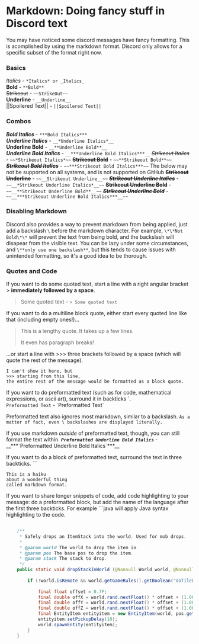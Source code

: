 # Markdown: Doing fancy stuff in Discord text

You may have noticed some discord messages have fancy formatting. This is acomplished by using the markdown format. Discord only allows for a specific subset of the format right now. 

### Basics
*Italics* - `*Italics* or _Italics_`    
**Bold** - `**Bold**`    
~~Strikeout~~ - `~~StrikeOut~~`    
__Underline__ - `__Underline__`    
||Spoilered Text|| - `||Spoilered Text||`    

### Combos
***Bold Italics*** - `***Bold Italics***`    
__*Underline Italics*__ - `__*Underline Italics*__`    
__**Underline Bold**__ - `__**Underline Bold**__`    
__***Underline Bold Italics***__ - `__***Underline Bold Italics***__`
~~*Strikeout Italics*~~ - `~~*Strikeout Italics*~~`
~~**Strikeout Bold**~~ - `~~**Strikeout Bold**~~`
~~***Strikeout Bold Italics***~~ - `~~***Strikeout Bold Italics***~~`
The below may not be supported on all systems, and is not supported on GitHub
~~__Strikeout Underline__~~ - `~~__Strikeout Underline__~~`
~~__*Strikeout Underline Italics*__~~ - `~~__*Strikeout Underline Italics*__~~`
~~__**Strikeout Underline Bold**__~~ - `~~__**Strikeout Underline Bold**__~~`
~~__***Strikeout Underline Bold***__~~ - `~~__***Strikeout Underline Bold Italics***__~~`


### Disabling Markdown
Discord also provides a way to prevent markdown from being applied, just add a backslash `\` before the markdown character. For example, `\*\*Not Bold\*\*` will prevent the text from being bold, and the backslash will disapear from the visible text. You can be lazy under some circumstances, and `\**only use one backslash**`, but this tends to cause issues with unintended formatting, so it's a good idea to be thorough.

### Quotes and Code

If you want to do some quoted text, start a line with a right angular bracket > **immediately followed by a space**.
> Some quoted text - `> Some quoted text`

If you want to do a multiline block quote, either start every quoted line like that (including empty ones!)...
> This is a lengthy quote.
> It takes up a few lines.
> 
> It even has paragraph breaks!

...or start a line with >>> three brackets followed by a space (which will quote the rest of the message).
```
I can't show it here, but
>>> starting from this line,
the entire rest of the message would be formatted as a block quote.
```

If you want to do preformatted text (such as for code, mathematical expressions, or ascii art), surround it in backticks \`.    
`Preformatted Text` - \`Preformatted Text\`

Preformatted text also ignores most markdown, similar to a backslash.
`As a matter of fact, even \ backslashes are displayed literally.`

If you use markdown *outside* of preformatted text, though, you can still format the text within.
__***`Preformatted Underline Bold Italics`***__ - \_\_\*\*\*\`Preformatted Underline Bold Italics\`\*\*\*\_\_

If you want to do a block of preformatted text, surround the text in three backticks. \`\`\`    
```
This is a haiku 
about a wonderful thing 
called markdown format.
```

If you want to share longer snippets of code, add code highlighting to your message: do a preformatted block, but add the name of the language after the first three backticks. For example \```java will apply Java syntax highlighting to the code.    
```java
    
    /**
     * Safely drops an ItemStack into the world. Used for mob drops.
     *
     * @param world The world to drop the item in.
     * @param pos The base pos to drop the item.
     * @param stack The stack to drop.
     */
    public static void dropStackInWorld (@Nonnull World world, @Nonnull BlockPos pos, @Nonnull ItemStack stack) {
        
        if (!world.isRemote && world.getGameRules().getBoolean("doTileDrops")) {
            
            final float offset = 0.7F;
            final double offX = world.rand.nextFloat() * offset + (1.0F - offset) * 0.5D;
            final double offY = world.rand.nextFloat() * offset + (1.0F - offset) * 0.5D;
            final double offZ = world.rand.nextFloat() * offset + (1.0F - offset) * 0.5D;
            final EntityItem entityitem = new EntityItem(world, pos.getX() + offX, pos.getY() + offY, pos.getZ() + offZ, stack);
            entityitem.setPickupDelay(10);
            world.spawnEntity(entityitem);
        }
    }
```
